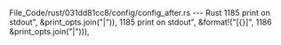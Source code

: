 File_Code/rust/031dd81cc8/config/config_after.rs --- Rust
1185                                print on stdout", &print_opts.join("|")),                                                                                1185                                print on stdout", &format!("[{}]",
                                                                                                                                                             1186                                &print_opts.join("|"))),

